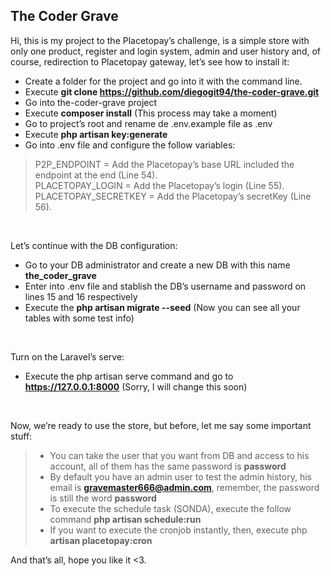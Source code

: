 ## The Coder Grave

Hi, this is my project to the Placetopay’s challenge, is a simple store with only one product, register and login system, admin and user history and, of course, redirection to Placetopay gateway, let’s see how to install it:

- Create a folder for the project and go into it with the command line.
- Execute **git clone https://github.com/diegogit94/the-coder-grave.git**
- Go into the-coder-grave project
- Execute **composer install** (This process may take a moment)
- Go to project’s root and rename de .env.example file as .env
- Execute **php artisan key:generate**
- Go into .env file and configure the follow variables:

>P2P_ENDPOINT = Add the Placetopay’s base URL included the endpoint at the end (Line 54). <br>
>PLACETOPAY_LOGIN = Add the Placetopay’s login (Line 55). <br>
>PLACETOPAY_SECRETKEY = Add the Placetopay’s secretKey (Line 56).

<br>

Let’s continue with the DB configuration:

- Go to your DB administrator and create a new DB with this name **the_coder_grave**
- Enter into .env file and stablish the DB’s username and password on lines 15 and 16 respectively
- Execute the **php artisan migrate --seed** (Now you can see all your tables with some test info)

<br>

Turn on the Laravel’s serve:

- Execute the php artisan serve command and go to **https://127.0.0.1:8000** (Sorry, I will change this soon)

<br>

Now, we’re ready to use the store, but before, let me say some important stuff:

>- You can take the user that you want from DB and access to his account, all of them has the same password is **password**
>- By default you have an admin user to test the admin history, his email is **gravemaster666@admin.com**, remember, the password is still the word **password**
>- To execute the schedule task (SONDA), execute the follow command **php artisan schedule:run**
>- If you want to execute the cronjob instantly, then, execute php **artisan placetopay:cron**

And that’s all, hope you like it <3.
